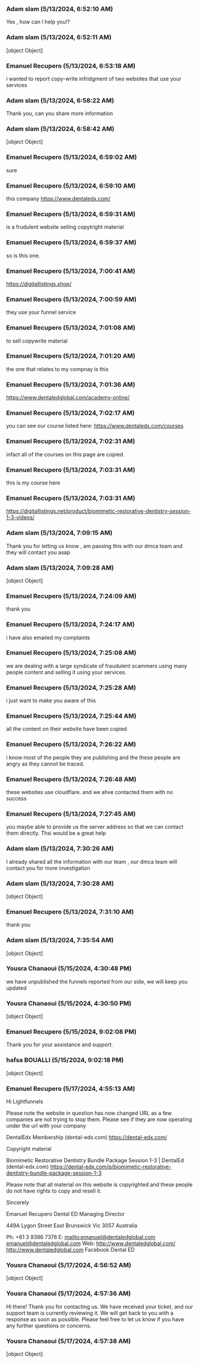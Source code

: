 ### Adam slam (5/13/2024, 6:52:10 AM)

Yes , how can I help you!?

### Adam slam (5/13/2024, 6:52:11 AM)

[object Object]

### Emanuel Recupero (5/13/2024, 6:53:18 AM)

i wanted to report copy-write infridgment of two websites that use your services

### Adam slam (5/13/2024, 6:58:22 AM)

Thank you, can you share more information

### Adam slam (5/13/2024, 6:58:42 AM)

[object Object]

### Emanuel Recupero (5/13/2024, 6:59:02 AM)

sure

### Emanuel Recupero (5/13/2024, 6:59:10 AM)

this company https://www.dentaledx.com/

### Emanuel Recupero (5/13/2024, 6:59:31 AM)

is a frudulent website selling copytright material

### Emanuel Recupero (5/13/2024, 6:59:37 AM)

so is this one.

### Emanuel Recupero (5/13/2024, 7:00:41 AM)

https://digitallistings.shop/

### Emanuel Recupero (5/13/2024, 7:00:59 AM)

they use your funnel service

### Emanuel Recupero (5/13/2024, 7:01:08 AM)

to sell copywrite material

### Emanuel Recupero (5/13/2024, 7:01:20 AM)

the one that relates to my compnay is this

### Emanuel Recupero (5/13/2024, 7:01:36 AM)

https://www.dentaledglobal.com/academy-online/

### Emanuel Recupero (5/13/2024, 7:02:17 AM)

you can see our course listed here: https://www.dentaledx.com/courses

### Emanuel Recupero (5/13/2024, 7:02:31 AM)

infact all of the courses on this page are copied.

### Emanuel Recupero (5/13/2024, 7:03:31 AM)

this is my course here

### Emanuel Recupero (5/13/2024, 7:03:31 AM)

https://digitallistings.net/product/biomimetic-restorative-dentistry-session-1-3-videos/

### Adam slam (5/13/2024, 7:09:15 AM)

Thank you for letting us know , am passing this with our dmca team and they will contact you asap

### Adam slam (5/13/2024, 7:09:28 AM)

[object Object]

### Emanuel Recupero (5/13/2024, 7:24:09 AM)

thank you

### Emanuel Recupero (5/13/2024, 7:24:17 AM)

i have also emailed my complaints

### Emanuel Recupero (5/13/2024, 7:25:08 AM)

we are dealing with a large syndicate of fraudulent scammers using many people content and selling it using your services.

### Emanuel Recupero (5/13/2024, 7:25:28 AM)

i just want to make you aware of this

### Emanuel Recupero (5/13/2024, 7:25:44 AM)

all the content on their website have been copied

### Emanuel Recupero (5/13/2024, 7:26:22 AM)

i know most of the people they are publishing and the these people are angry as they cannot be traced.

### Emanuel Recupero (5/13/2024, 7:26:48 AM)

these websites use cloudflare. and we ahve contacted them with no success

### Emanuel Recupero (5/13/2024, 7:27:45 AM)

you maybe able to provide us the server address so that we can contact them directly. Thsi would be a great help

### Adam slam (5/13/2024, 7:30:26 AM)

I already shared all the information with our team , our dmca team will contact you for more investigation

### Adam slam (5/13/2024, 7:30:28 AM)

[object Object]

### Emanuel Recupero (5/13/2024, 7:31:10 AM)

thank you

### Adam slam (5/13/2024, 7:35:54 AM)

[object Object]

### Yousra Chanaoui (5/15/2024, 4:30:48 PM)

we have unpublished the funnels reported from our side, we will keep you updated

### Yousra Chanaoui (5/15/2024, 4:30:50 PM)

[object Object]

### Emanuel Recupero (5/15/2024, 9:02:08 PM)

Thank you for your assistance and support.

### hafsa BOUALLI (5/15/2024, 9:02:18 PM)

[object Object]

### Emanuel Recupero (5/17/2024, 4:55:13 AM)

Hi Lightfunnels



Please note the website in question has now changed URL as a few companies are not trying to stop them. Please see if they are now operating under the url with your company



DentalEdx Membership (dental-edx.com) <https://dental-edx.com/>



Copyright material



Biomimetic Restorative Dentistry Bundle Package Session 1-3 | DentalEd (dental-edx.com) <https://dental-edx.com/p/biomimetic-restorative-dentistry-bundle-package-session-1-3>





Please note that all material on this website is copyrighted and these people do not have rights to copy and resell it.



Sincerely

Emanuel Recupero
Dental ED Managing Director





449A Lygon Street
East Brunswick Vic 3057
Australia

Ph:   +61 3 9386 7376
E:  <mailto:emanuel@dentaledglobal.com> emanuel@dentaledglobal.com
Web:  <http://www.dentaledglobal.com/> http://www.dentaledglobal.com
Facebook Dental ED

### Yousra Chanaoui (5/17/2024, 4:56:52 AM)

[object Object]

### Yousra Chanaoui (5/17/2024, 4:57:36 AM)

Hi there! Thank you for contacting us. We have received your ticket, and our support team is currently reviewing it. We will get back to you with a response as soon as possible. Please feel free to let us know if you have any further questions or concerns.

### Yousra Chanaoui (5/17/2024, 4:57:38 AM)

[object Object]
